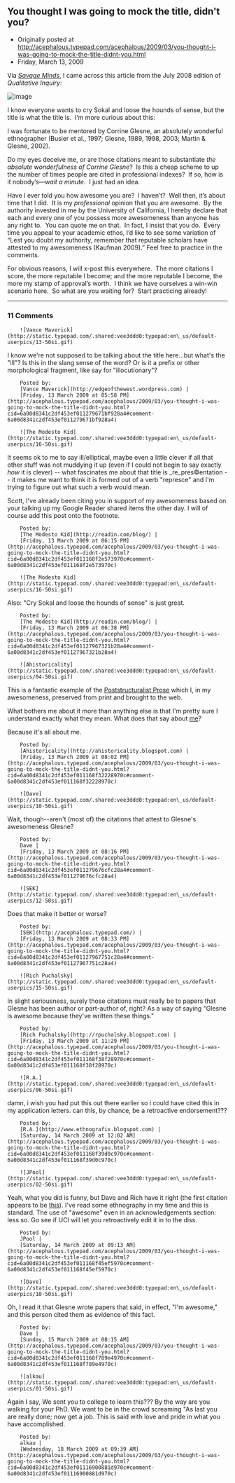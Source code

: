 ## You thought I was going to mock the title, didn't you?

 * Originally posted at http://acephalous.typepad.com/acephalous/2009/03/you-thought-i-was-going-to-mock-the-title-didnt-you.html
 * Friday, March 13, 2009



Via [_Savage Minds_](http://savageminds.org/2009/03/10/winner-of-the-worst-postmodern-article-title-award/), I came across this article from the July 2008 edition of _Qualitative Inquiry_:

![image](http://www.thevalve.org/uploads/title02.jpg)

I know everyone wants to cry Sokal and loose the hounds of sense, but
the title is what the title is.  I’m more curious about this:

I was fortunate to be mentored by Corrine Glesne, an
absolutely wonderful ethnographer (Busier et al., 1997; Glesne, 1989,
1998, 2003; Martin & Glesne, 2002).

Do my eyes deceive me, or are those citations meant to substantiate _the absolute wonderfulness of Corrine Glesne_?  Is this a cheap scheme to up the number of times people are cited in professional indexes?  If so, how is it nobody’s—_wait a minute_.  I just had an idea.  

Have I ever told you how awesome you are?  I haven’t?  Well then, it’s about time that I did.  It is my _professional_
opinion that you are awesome.  By the authority invested in me by the
University of California, I hereby declare that each and every one of
you possess more awesomeness than anyone has any right to.  You can
quote me on that.  In fact, I insist that you do.  Every time you
appeal to your academic ethos, I’d like to see some variation of “Lest
you doubt my authority, remember that reputable scholars have attested
to my awesomeness (Kaufman 2009).” Feel free to practice in the
comments.

For obvious reasons, I will x-post this everywhere.  The more
citations I score, the more reputable I become; and the more reputable
I become, the more my stamp of approval’s worth.  I think we have
ourselves a win-win scenario here.  So what are you waiting for?  Start
practicing already!

		

* * *

### 11 Comments 

		

                
[]()

	

		![Vance Maverick](http://static.typepad.com/.shared:vee3ddd0:typepad:en\_us/default-userpics/13-50si.gif)
	

	

		

I know we're not supposed to be talking about the title here...but what's the "ill"?  Is this in the slang sense of the word?  Or is it a prefix or other morphological fragment, like say for "illocutionary"?

	

		Posted by:
		[Vance Maverick](http://edgeofthewest.wordpress.com) |
		[Friday, 13 March 2009 at 05:58 PM](http://acephalous.typepad.com/acephalous/2009/03/you-thought-i-was-going-to-mock-the-title-didnt-you.html?cid=6a00d8341c2df453ef011279671bf928a4#comment-6a00d8341c2df453ef011279671bf928a4)

[]()

	

		![The Modesto Kid](http://static.typepad.com/.shared:vee3ddd0:typepad:en\_us/default-userpics/16-50si.gif)
	

	

		

It seems ok to me to say ill/elliptical, maybe even a little clever if all that other stuff was not muddying it up (even if I could not begin to say exactly _how_ it is clever) -- what fascinates me about that title is _re_pres©entation -- it makes me want to think it is formed out of a verb "represce" and I'm trying to figure out what such a verb would mean.

Scott, I've already been citing you in support of my awesomeness based on your talking up my Google Reader shared items the other day. I will of course add this post onto the footnote.

	

		Posted by:
		[The Modesto Kid](http://readin.com/blog/) |
		[Friday, 13 March 2009 at 06:15 PM](http://acephalous.typepad.com/acephalous/2009/03/you-thought-i-was-going-to-mock-the-title-didnt-you.html?cid=6a00d8341c2df453ef011168f2e573970c#comment-6a00d8341c2df453ef011168f2e573970c)

[]()

	

		![The Modesto Kid](http://static.typepad.com/.shared:vee3ddd0:typepad:en\_us/default-userpics/16-50si.gif)
	

	

		

Also: "Cry Sokal and loose the hounds of sense" is just great.

	

		Posted by:
		[The Modesto Kid](http://readin.com/blog/) |
		[Friday, 13 March 2009 at 06:38 PM](http://acephalous.typepad.com/acephalous/2009/03/you-thought-i-was-going-to-mock-the-title-didnt-you.html?cid=6a00d8341c2df453ef01127967321b28a4#comment-6a00d8341c2df453ef01127967321b28a4)

[]()

	

		![Ahistoricality](http://static.typepad.com/.shared:vee3ddd0:typepad:en\_us/default-userpics/04-50si.gif)
	

	

		

This is a fantastic example of the [Poststructuralist Prose](http://ahistoricality.blogspot.com/2009/01/comment-elsewhere-and-ten-rules-of.html) which I, in my awesomeness, preserved from print and brought to the web. 

What bothers me about it more than anything else is that I'm pretty sure I understand exactly what they mean. What does that say about [me](http://ahistoricality.blogspot.com/2005/05/no-but-ive-dated.html)?

Because it's all about me.

	

		Posted by:
		[Ahistoricality](http://ahistoricality.blogspot.com) |
		[Friday, 13 March 2009 at 08:02 PM](http://acephalous.typepad.com/acephalous/2009/03/you-thought-i-was-going-to-mock-the-title-didnt-you.html?cid=6a00d8341c2df453ef011168f32228970c#comment-6a00d8341c2df453ef011168f32228970c)

[]()

	

		![Dave](http://static.typepad.com/.shared:vee3ddd0:typepad:en\_us/default-userpics/10-50si.gif)
	

	

		

Wait, though--aren't (most of) the citations that attest to Glesne's awesomeness Glesne?

	

		Posted by:
		Dave |
		[Friday, 13 March 2009 at 08:16 PM](http://acephalous.typepad.com/acephalous/2009/03/you-thought-i-was-going-to-mock-the-title-didnt-you.html?cid=6a00d8341c2df453ef011279676cfc28a4#comment-6a00d8341c2df453ef011279676cfc28a4)

[]()

	

		![SEK](http://static.typepad.com/.shared:vee3ddd0:typepad:en\_us/default-userpics/12-50si.gif)
	

	

		

Does that make it better or worse?

	

		Posted by:
		[SEK](http://acephalous.typepad.com/) |
		[Friday, 13 March 2009 at 08:33 PM](http://acephalous.typepad.com/acephalous/2009/03/you-thought-i-was-going-to-mock-the-title-didnt-you.html?cid=6a00d8341c2df453ef01127967751c28a4#comment-6a00d8341c2df453ef01127967751c28a4)

[]()

	

		![Rich Puchalsky](http://static.typepad.com/.shared:vee3ddd0:typepad:en\_us/default-userpics/15-50si.gif)
	

	

		

In slight seriousness, surely those citations must really be to papers that Glesne has been author or part-author of, right?  As a way of saying "Glesne is awesome because they've written these things."

	

		Posted by:
		[Rich Puchalsky](http://rpuchalsky.blogspot.com) |
		[Friday, 13 March 2009 at 11:29 PM](http://acephalous.typepad.com/acephalous/2009/03/you-thought-i-was-going-to-mock-the-title-didnt-you.html?cid=6a00d8341c2df453ef011168f38f28970c#comment-6a00d8341c2df453ef011168f38f28970c)

[]()

	

		![R.A.](http://static.typepad.com/.shared:vee3ddd0:typepad:en\_us/default-userpics/06-50si.gif)
	

	

		

damn, i wish you had put this out there earlier so i could have cited this in my application letters.  can this, by chance, be a retroactive endorsement???

	

		Posted by:
		[R.A.](http://www.ethnografix.blogspot.com) |
		[Saturday, 14 March 2009 at 12:02 AM](http://acephalous.typepad.com/acephalous/2009/03/you-thought-i-was-going-to-mock-the-title-didnt-you.html?cid=6a00d8341c2df453ef011168f39d0c970c#comment-6a00d8341c2df453ef011168f39d0c970c)

[]()

	

		![JPool](http://static.typepad.com/.shared:vee3ddd0:typepad:en\_us/default-userpics/02-50si.gif)
	

	

		

Yeah, what you did is funny, but Dave and Rich have it right (the first citation appears to be [this](http://www.eric.ed.gov/ERICWebPortal/Home.portal;jsessionid=J75T2yYQcMJQpK7syJfLsydl2GH1bd1sl9M392LFDJyb477G2R0T!1232230115?\_nfpb=true&ERICExtSearch\_SearchValue\_0=%!B(MISSING)usier+Holly-Lynn%!&(MISSING)ERICExtSearch\_SearchType\_0=au&\_pageLabel=RecordDetails&objectId=0900019b80128408&accno=EJ584767&\_nfls=false)).  I've read some ethnography in my time and this is standard.  The use of "awesome" even in an acknowledgements section: less so.  Go see if UCI will let you retroactively edit it in to the diss.

	

		Posted by:
		JPool |
		[Saturday, 14 March 2009 at 09:13 AM](http://acephalous.typepad.com/acephalous/2009/03/you-thought-i-was-going-to-mock-the-title-didnt-you.html?cid=6a00d8341c2df453ef011168f45ef5970c#comment-6a00d8341c2df453ef011168f45ef5970c)

[]()

	

		![Dave](http://static.typepad.com/.shared:vee3ddd0:typepad:en\_us/default-userpics/10-50si.gif)
	

	

		

Oh, I read it that Glesne wrote papers that said, in effect, "I'm awesome," and this person cited them as evidence of this fact.

	

		Posted by:
		Dave |
		[Sunday, 15 March 2009 at 08:15 AM](http://acephalous.typepad.com/acephalous/2009/03/you-thought-i-was-going-to-mock-the-title-didnt-you.html?cid=6a00d8341c2df453ef011168f789e4970c#comment-6a00d8341c2df453ef011168f789e4970c)

[]()

	

		![alkau](http://static.typepad.com/.shared:vee3ddd0:typepad:en\_us/default-userpics/01-50si.gif)
	

	

		

Again I say, We sent you to college to learn this??? By the way are you walking for your PhD. We want to be in the crowd screaming "As last you are really done; now get a job.  This is said with love and pride in what you have accomplished.

	

		Posted by:
		alkau |
		[Wednesday, 18 March 2009 at 09:39 AM](http://acephalous.typepad.com/acephalous/2009/03/you-thought-i-was-going-to-mock-the-title-didnt-you.html?cid=6a00d8341c2df453ef01116900881d970c#comment-6a00d8341c2df453ef01116900881d970c)

		

        